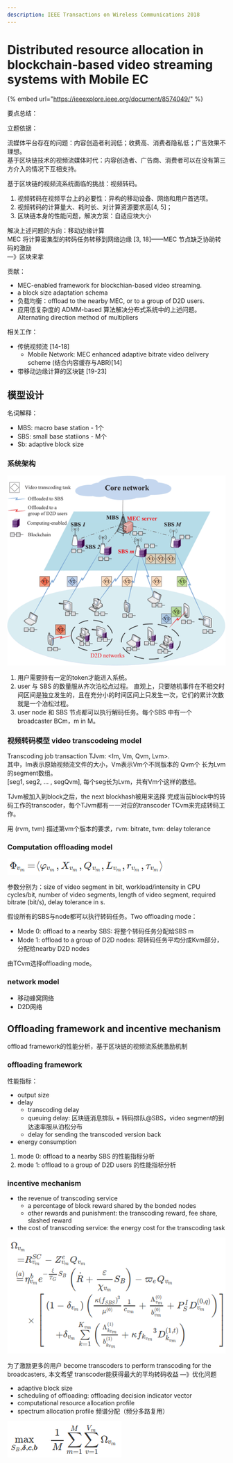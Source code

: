 ```yaml
---
description: IEEE Transactions on Wireless Communications 2018
---
```


# Distributed resource allocation in blockchain-based video streaming systems with Mobile EC

{% embed url="https://ieeexplore.ieee.org/document/8574049/" %}

要点总结：



立题依据：

流媒体平台存在的问题：内容创造者利润低；收费高、消费者隐私低；广告效果不理想。  
基于区块链技术的视频流媒体时代：内容创造者、广告商、消费者可以在没有第三方介入的情况下互相支持。

基于区块链的视频流系统面临的挑战：视频转码。  
1. 视频转码在视频平台上的必要性：异构的移动设备、网络和用户首选项。  
2. 视频转码的计算量大、耗时长、对计算资源要求高\[4, 5\]；  
3. 区块链本身的性能问题，解决方案：自适应块大小

解决上述问题的方向：移动边缘计算  
MEC 将计算密集型的转码任务转移到网络边缘 \[3, 18\]——MEC 节点缺乏协助转码的激励  
—》区块来拿

贡献：

* MEC-enabled framework for blockchian-based video streaming.
* a block size adaptation schema 
* 负载均衡：offload to the nearby MEC, or to a group of D2D users.
* 应用低复杂度的 ADMM-based 算法解决分布式系统中的上述问题。Alternating direction method of multipliers

相关工作：

* 传统视频流 \[14-18\]
  * Mobile Network: MEC enhanced adaptive bitrate video delivery scheme \(结合内容缓存与ABR\)\[14\]
* 带移动边缘计算的区块链 \[19-23\]

## 模型设计

名词解释：

* MBS: macro base station - 1个
* SBS: small base statiions - M个
* Sb: adaptive block size

### 系统架构

![&#x7CFB;&#x7EDF;&#x67B6;&#x6784;](../.gitbook/assets/image%20%289%29.png)

1. 用户需要持有一定的token才能进入系统。
2. user 与 SBS 的数量服从齐次泊松点过程。 直观上，只要随机事件在不相交时间区间是独立发生的，且在充分小的时间区间上只发生一次，它们的累计次数就是一个泊松过程。
3. user node 和 SBS 节点都可以执行解码任务。每个SBS 中有一个broadcaster BCm，m in M。

### 视频转码模型 video transcodeing model

Transcoding job transaction TJvm: &lt;Im, Vm, Qvm, Lvm&gt;.    
其中，Im表示原始视频流文件的大小，Vm表示Vm个不同版本的 Qvm个 长为Lvm的segment数组。  
\[seg1, seg2, ... , segQvm\], 每个seg长为Lvm，共有Vm个这样的数组。

TJvm被加入到block之后，the next blockhash被用来选择 完成当前block中的转码工作的transcoder，每个TJvm都有一一对应的transcoder TCvm来完成转码工作。

用 \(rvm, tvm\) 描述第vm个版本的要求，rvm: bitrate, tvm: delay tolerance

### Computation offloading model

![TJvm&#x4E2D;&#x7684;&#x8F6C;&#x7801;&#x4EFB;&#x52A1;](../.gitbook/assets/image%20%2818%29.png)

参数分别为：size of video segment in bit, workload/intensity in CPU cycles/bit, number of video segments, length of video segment, required bitrate \(bit/s\), delay tolerance in s.

假设所有的SBS与node都可以执行转码任务。Two offloading mode：

* Mode 0: offload to a nearby SBS: 将整个转码任务分配给SBS m
* Mode 1: offload to a group of D2D nodes: 将转码任务平均分成Kvm部分，分配给nearby D2D nodes

由TCvm选择offloading mode。

### network model

* 移动蜂窝网络
* D2D网络

## Offloading framework and incentive mechanism

offload framework的性能分析，基于区块链的视频流系统激励机制

### offloading framework

性能指标：

* output size
* delay
  * transcoding delay 
  * queuing delay: 区块链消息排队 + 转码排队@SBS，video segment的到达速率服从泊松分布
  * delay for sending the transcoded version back
* energy consumption

1. mode 0: offload to a nearby SBS 的性能指标分析
2. mode 1: offload to a group of D2D users 的性能指标分析

### incentive mechanism

* the revenue of transcoding service
  * a percentage of block reward shared by the bonded nodes
  * other rewards and punishment: the transcoding reward, fee share, slashed reward
* the cost of transcoding service: the energy cost for the transcoding task

![&#x6536;&#x76CA;](../.gitbook/assets/image%20%2836%29.png)

为了激励更多的用户 become transcoders to perform transcoding for the broadcasters, 本文希望 transcoder能获得最大的平均转码收益 —》优化问题

* adaptive block size
* scheduling of offloading: offloading decision indicator vector
* computational resource allocation profile
* spectrum allocation profile 频谱分配（频分多路复用）

![&#x4F18;&#x5316;&#x76EE;&#x6807;&#xFF0C;&#x9650;&#x5B9A;&#x6761;&#x4EF6;&#x89C1;&#x8BBA;&#x6587;](../.gitbook/assets/image%20%281%29.png)



